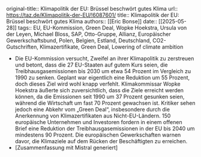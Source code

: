 original-title:: Klimapolitik der EU: Brüssel beschwört gutes Klima
url:: https://taz.de/Klimapolitik-der-EU/!6087601/
title:: Klimapolitik der EU: Brüssel beschwört gutes Klima
authors:: [[Eric Bonse]]
date:: [[2025-05-28]]
tags:: EU, EU-Kommission, Green Deal, Wopke Hoekstra, Ursula von der Leyen, Michael Bloss, SAP, Otto-Gruppe, Allianz, Europäischer Gewerkschaftsbund, Polen, Belgien, Estland, Deutschland, CO2-Gutschriften, Klimazertifikate, Green Deal, Lowering of climate ambition

- Die EU-Kommission versucht, Zweifel an ihrer Klimapolitik zu zerstreuen und betont, dass die 27 EU-Staaten auf gutem Kurs seien, die Treibhausgasemissionen bis 2030 um etwa 54 Prozent im Vergleich zu 1990 zu senken. Geplant war eigentlich eine Reduktion um 55 Prozent, doch dieses Ziel wird wohl knapp verfehlt. Klimakommissar Wopke Hoekstra äußerte sich zuversichtlich, dass die Ziele erreicht werden können, da die Emissionen seit 1990 um 37 Prozent gesunken seien, während die Wirtschaft um fast 70 Prozent gewachsen ist. Kritiker sehen jedoch eine Abkehr vom „Green Deal“, insbesondere durch die Anerkennung von Klimazertifikaten aus Nicht-EU-Ländern. 150 europäische Unternehmen und Investoren fordern in einem offenen Brief eine Reduktion der Treibhausgasemissionen in der EU bis 2040 um mindestens 90 Prozent. Die europäischen Gewerkschaften warnen davor, die Klimaziele auf dem Rücken der Beschäftigten zu erreichen.
- [Zusammenfassung mit Mistral generiert]